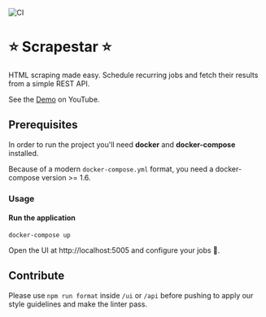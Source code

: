 ![CI](https://github.com/Kexplx/scrapestar/workflows/CI/badge.svg)

# ⭐ Scrapestar ⭐

HTML scraping made easy. Schedule recurring jobs and fetch their results from a simple REST API.

See the <a href="https://www.youtube.com/watch?v=V1UMi-HkJvI" target="_blank">Demo</a> on YouTube.

## Prerequisites

In order to run the project you'll need <strong>docker</strong> and <strong>docker-compose</strong> installed.

Because of a modern `docker-compose.yml` format, you need a docker-compose version >= 1.6.

### Usage

#### Run the application

```shell
docker-compose up
```
Open the UI at http://localhost:5005 and configure your jobs 🚀.
## Contribute

Please use `npm run format` inside `/ui` or `/api` before pushing to apply our style guidelines and make the linter pass.
